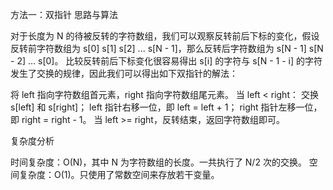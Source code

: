 方法一：双指针
思路与算法

对于长度为 N 的待被反转的字符数组，我们可以观察反转前后下标的变化，假设反转前字符数组为 s[0] s[1] s[2] ... s[N - 1]，那么反转后字符数组为 s[N - 1] s[N - 2] ... s[0]。
比较反转前后下标变化很容易得出 s[i] 的字符与 s[N - 1 - i] 的字符发生了交换的规律，因此我们可以得出如下双指针的解法：

将 left 指向字符数组首元素，right 指向字符数组尾元素。
当 left < right：
交换 s[left] 和 s[right]；
left 指针右移一位，即 left = left + 1；
right 指针左移一位，即 right = right - 1。
当 left >= right，反转结束，返回字符数组即可。


复杂度分析

时间复杂度：O(N)，其中 N 为字符数组的长度。一共执行了 N/2 次的交换。
空间复杂度：O(1)。只使用了常数空间来存放若干变量。
